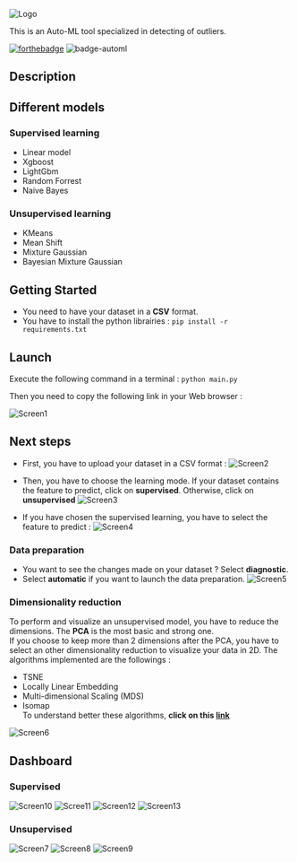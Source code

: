 ![Logo](https://github.com/pierre-vignoles/auto_ml_outliers/blob/master/static/logo_spyra.png)

This is an Auto-ML tool specialized in detecting of outliers.  

[![forthebadge](https://forthebadge.com/images/badges/made-with-python.svg)](https://forthebadge.com)  ![badge-automl](https://github.com/pierre-vignoles/auto_ml_outliers/blob/master/img/auto-machine-learning.svg)


## Description


## Different models
### Supervised learning
* Linear model
* Xgboost
* LightGbm
* Random Forrest 
* Naive Bayes

### Unsupervised learning
* KMeans
* Mean Shift
* Mixture Gaussian
* Bayesian Mixture Gaussian

## Getting Started
* You need to have your dataset in a __CSV__ format.
* You have to install the python librairies : `pip install -r requirements.txt`

## Launch
Execute the following command in a terminal : `python main.py`  

Then you need to copy the following link in your Web browser :  

![Screen1](https://github.com/pierre-vignoles/auto_ml_outliers/blob/master/img/Screen_1.png)

## Next steps
* First, you have to upload your dataset in a CSV format :
![Screen2](https://github.com/pierre-vignoles/auto_ml_outliers/blob/master/img/Screen_2.png)

* Then, you have to choose the learning mode. If your dataset contains the feature to predict, click on __supervised__. Otherwise, click on __unsupervised__
![Screen3](https://github.com/pierre-vignoles/auto_ml_outliers/blob/master/img/Screen_3.png)

* If you have chosen the supervised learning, you have to select the feature to predict :
![Screen4](https://github.com/pierre-vignoles/auto_ml_outliers/blob/master/img/Screen_4.png)

### Data preparation
* You want to see the changes made on your dataset ? Select __diagnostic__. 
* Select __automatic__ if you want to launch the data preparation.
![Screen5](https://github.com/pierre-vignoles/auto_ml_outliers/blob/master/img/Screen_5.png)

### Dimensionality reduction
To perform and visualize an unsupervised model, you have to reduce the dimensions. The __PCA__ is the most basic and strong one.  
If you choose to keep more than 2 dimensions after the PCA, you have to select an other dimensionality reduction to visualize your data in 2D.
The algorithms implemented are the followings :
* TSNE
* Locally Linear Embedding
* Multi-dimensional Scaling (MDS)
* Isomap  
To understand better these algorithms, __click on this [link](https://scikit-learn.org/stable/modules/manifold.html)__

![Screen6](https://github.com/pierre-vignoles/auto_ml_outliers/blob/master/img/Screen_6.png)

## Dashboard
### Supervised
![Screen10](https://github.com/pierre-vignoles/auto_ml_outliers/blob/master/img/Screen_10.png)
![Scree11](https://github.com/pierre-vignoles/auto_ml_outliers/blob/master/img/Screen_11.png)
![Screen12](https://github.com/pierre-vignoles/auto_ml_outliers/blob/master/img/Screen_12.png)
![Screen13](https://github.com/pierre-vignoles/auto_ml_outliers/blob/master/img/Screen_13.png)

### Unsupervised
![Screen7](https://github.com/pierre-vignoles/auto_ml_outliers/blob/master/img/Screen_7.png)
![Screen8](https://github.com/pierre-vignoles/auto_ml_outliers/blob/master/img/Screen_8.png)
![Screen9](https://github.com/pierre-vignoles/auto_ml_outliers/blob/master/img/Screen_9.png)
